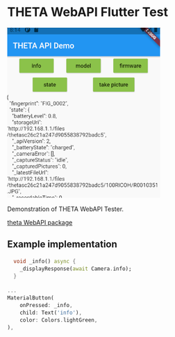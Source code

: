 # THETA WebAPI Flutter Test

![android demo](docs/images/android_demo.gif)

Demonstration of THETA WebAPI Tester.

[theta WebAPI package](https://github.com/theta360developers/webapi/tree/master/packages/theta)

## Example implementation

```dart
  void _info() async {
    _displayResponse(await Camera.info);
  }

...
MaterialButton(
    onPressed: _info,
    child: Text('info'),
    color: Colors.lightGreen,
),
```
